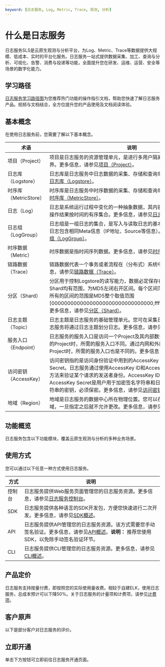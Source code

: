 ```yaml
---
keyword: [日志服务, Log, Metric, Trace, 观测, 分析]
---
```


# 什么是日志服务

日志服务SLS是云原生观测与分析平台，为Log、Metric、Trace等数据提供大规模、低成本、实时的平台化服务。日志服务一站式提供数据采集、加工、查询与分析、可视化、告警、消费与投递等功能，全面提升您在研发、运维、运营、安全等场景的数字化能力。

## 学习路径

[日志服务学习路径图](https://www.alibabacloud.com/getting-started/learningpath/log)为您推荐热门功能的操作指引文档，帮助您快速了解日志服务产品。视频与文档结合，全方位提升您的产品使用及文档阅读体验。

## 基本概念

在使用日志服务前，您需要了解以下基本概念。

|术语|说明|
|--|--|
|项目（Project）|项目是日志服务的资源管理单元，是进行多用户隔离与访问控制的主要边界。更多信息，请参见[项目（Project）](/intl.zh-CN/产品简介/基本概念/项目（Project）.md)。|
|日志库（Logstore）|日志库是日志服务中日志数据的采集、存储和查询单元。更多信息，请参见[日志库（Logstore）](/intl.zh-CN/产品简介/基本概念/日志库（Logstore）.md)。|
|时序库（MetricStore）|时序库是日志服务中时序数据的采集、存储和查询单元。更多信息，请参见[时序库（MetricStore）](/intl.zh-CN/产品简介/基本概念/时序库（MetricStore）.md)。|
|日志（Log）|日志是系统运行过程中变化的一种抽象数据，其内容为指定对象的操作和其操作结果按时间的有序集合。更多信息，请参见[日志（Log）](/intl.zh-CN/产品简介/基本概念/日志（Log）.md)。|
|日志组（LogGroup）|日志组是一组日志的集合，是写入与读取日志的基本单位。一个日志组中的日志包含相同Meta信息（IP地址、Source等信息）。更多信息，请参见[日志组（LogGroup）](/intl.zh-CN/产品简介/基本概念/日志组（LogGroup）.md)。|
|时序数据（Metric）|时序数据是指时间序列数据。更多信息，请参见[时序数据（Metric）](/intl.zh-CN/产品简介/基本概念/时序数据（Metric）.md)。|
|链路数据（Trace）|链路数据代表一个事务或者流程在（分布式）系统中的执行过程。更多信息，请参见[链路数据（Trace）](/intl.zh-CN/产品简介/基本概念/链路数据（Trace）.md)。|
|分区（Shard）|分区用于控制Logstore的读写能力，数据必定保存在某一个Shard中。每个Shard均有范围，为MD5左闭右开区间。每个区间范围不会相互覆盖，并且所有的区间的范围是MD5整个取值范围\[00000000000000000000000000000000,ffffffffffffffffffffffffffffffff）。更多信息，请参见[分区（Shard）](/intl.zh-CN/产品简介/基本概念/分区（Shard）.md)。|
|日志主题（Topic）|日志主题是日志服务的基础管理单元。您可在采集日志时指定日志主题，日志服务将通过日志主题划分日志。更多信息，请参见[日志主题（Topic）](/intl.zh-CN/产品简介/基本概念/日志主题（Topic）.md)。|
|服务入口（Endpoint）|日志服务的服务入口是访问一个Project及其内部数据的URL。访问不同地域的Project时，所需的服务入口不同。通过内网和外网访问同一地域的Project时，所需的服务入口也是不同的。更多信息，请参见[服务入口](/intl.zh-CN/开发指南/API参考/服务入口.md)。|
|访问密钥（AccessKey）|访问密钥指的是访问身份验证中用到的AccessKey ID和AccessKey Secret。日志服务通过使用AccessKey ID和AccessKey Secret对称加密的方法来验证某个请求的发送者身份。AccessKey ID用于标识用户；AccessKey Secret是用户用于加密签名字符串和日志服务用来验证签名字符串的密钥，必须保密。更多信息，请参见[访问密钥](/intl.zh-CN/开发指南/API参考/访问密钥.md)。|
|地域（Region）|地域是日志服务的数据中心所在物理位置。您可以在创建Project时指定地域，一旦指定之后就不允许更改。更多信息，请参见[开服地域](/intl.zh-CN/产品简介/开服地域.md)。|

## 功能概览

日志服务包含以下功能模块，覆盖云原生观测与分析的多种业务场景。

## 使用方式

您可以通过以下任意一种方式使用日志服务。

|方式|说明|
|--|--|
|控制台|日志服务提供Web服务页面管理您的日志服务资源。更多信息，请参见[日志服务控制台](https://sls.console.aliyun.com)。|
|SDK|日志服务提供各种语言的SDK开发包，方便您快速进行二次开发。更多信息，请参见[SDK概述](/intl.zh-CN/开发指南/SDK参考/概述.md)。|
|API|日志服务提供API管理您的日志服务资源。该方式需要您手动签名验证。更多信息，请参见[API概述](/intl.zh-CN/开发指南/API参考/概览.md)。**说明：** 推荐您使用SDK，以免除手动签名验证环节。 |
|CLI|日志服务提供CLI管理您的日志服务资源。更多信息，请参见[CLI概述](/intl.zh-CN/开发指南/CLI参考/概述.md)。|

## 产品定价

日志服务支持按量付费，即按照您的实际使用量收费。相较于自建ELK，使用日志服务，总成本预计可以下降50%。关于日志服务的计量项和计费项，请参见[计费项](/intl.zh-CN/产品计费/计量项和计费项.md)。

## 客户原声

以下是部分客户对日志服务的评价。

## 立即开通

单击下方按钮可立即前往日志服务开通页面。

